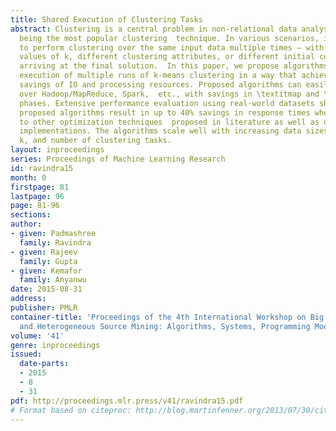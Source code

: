 ```yaml
---
title: Shared Execution of Clustering Tasks
abstract: Clustering is a central problem in non-relational data analysis, with k-means
  being the most popular clustering  technique. In various scenarios, it may be necessary
  to perform clustering over the same input data multiple times – with  different
  values of k, different clustering attributes, or different initial centroids – before
  arriving at the final solution.  In this paper, we propose algorithms for parallel
  execution of multiple runs of k-means clustering in a way that achieves substantial
  savings of IO and processing resources. Proposed algorithms can easily be implemented
  over Hadoop/MapReduce, Spark,  etc., with savings in \textitmap and \textitreduce
  phases. Extensive performance evaluation using real-world datasets show  that the
  proposed algorithms result in up to 40% savings in response times when compared
  to other optimization techniques  proposed in literature as well as open-source
  implementations. The algorithms scale well with increasing data sizes, values  of
  k, and number of clustering tasks.
layout: inproceedings
series: Proceedings of Machine Learning Research
id: ravindra15
month: 0
firstpage: 81
lastpage: 96
page: 81-96
sections: 
author:
- given: Padmashree
  family: Ravindra
- given: Rajeev
  family: Gupta
- given: Kemafor
  family: Anyanwu
date: 2015-08-31
address: 
publisher: PMLR
container-title: 'Proceedings of the 4th International Workshop on Big Data, Streams
  and Heterogeneous Source Mining: Algorithms, Systems, Programming Models and Applications'
volume: '41'
genre: inproceedings
issued:
  date-parts:
  - 2015
  - 8
  - 31
pdf: http://proceedings.mlr.press/v41/ravindra15.pdf
# Format based on citeproc: http://blog.martinfenner.org/2013/07/30/citeproc-yaml-for-bibliographies/
---
```

